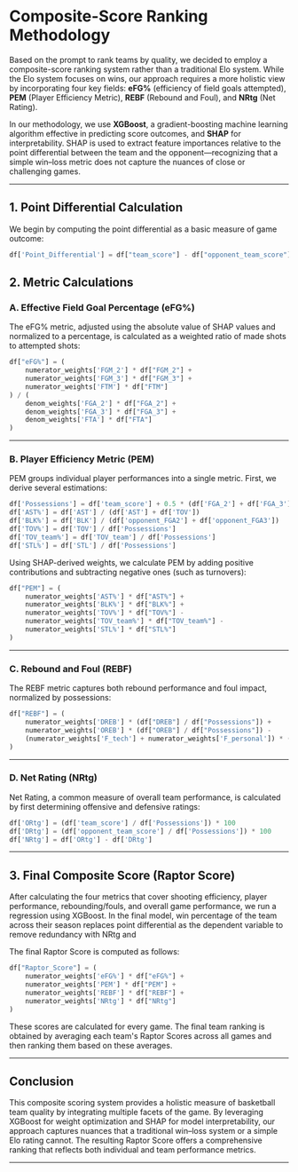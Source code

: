 # Composite-Score Ranking Methodology

Based on the prompt to rank teams by quality, we decided to employ a composite-score ranking system rather than a traditional Elo system. While the Elo system focuses on wins, our approach requires a more holistic view by incorporating four key fields: **eFG%** (efficiency of field goals attempted), **PEM** (Player Efficiency Metric), **REBF** (Rebound and Foul), and **NRtg** (Net Rating).

In our methodology, we use **XGBoost**, a gradient-boosting machine learning algorithm effective in predicting score outcomes, and **SHAP** for interpretability. SHAP is used to extract feature importances relative to the point differential between the team and the opponent—recognizing that a simple win–loss metric does not capture the nuances of close or challenging games.

---

## 1. Point Differential Calculation

We begin by computing the point differential as a basic measure of game outcome:

```python
df['Point_Differential'] = df["team_score"] - df["opponent_team_score"]
```

## 2. Metric Calculations

### A. Effective Field Goal Percentage (eFG%)

The eFG% metric, adjusted using the absolute value of SHAP values and normalized to a percentage, is calculated as a weighted ratio of made shots to attempted shots:

```python
df["eFG%"] = (
    numerator_weights['FGM_2'] * df["FGM_2"] +
    numerator_weights['FGM_3'] * df["FGM_3"] +
    numerator_weights['FTM'] * df["FTM"]
) / (
    denom_weights['FGA_2'] * df["FGA_2"] +
    denom_weights['FGA_3'] * df["FGA_3"] +
    denom_weights['FTA'] * df["FTA"]
)
```

---

### B. Player Efficiency Metric (PEM)

PEM groups individual player performances into a single metric. First, we derive several estimations:

```python
df['Possessions'] = df['team_score'] + 0.5 * (df['FGA_2'] + df['FGA_3']) + df['OREB'] + df['TOV'] + 0.4 * df['FTA']
df['AST%'] = df['AST'] / (df['AST'] + df['TOV'])
df['BLK%'] = df['BLK'] / (df['opponent_FGA2'] + df['opponent_FGA3'])
df['TOV%'] = df['TOV'] / df['Possessions']
df['TOV_team%'] = df['TOV_team'] / df['Possessions']
df['STL%'] = df['STL'] / df['Possessions']
```

Using SHAP-derived weights, we calculate PEM by adding positive contributions and subtracting negative ones (such as turnovers):

```python
df["PEM"] = (
    numerator_weights['AST%'] * df["AST%"] +
    numerator_weights['BLK%'] * df["BLK%"] +
    numerator_weights['TOV%'] * df["TOV%"] -
    numerator_weights['TOV_team%'] * df["TOV_team%"] -
    numerator_weights['STL%'] * df["STL%"]
)
```

---

### C. Rebound and Foul (REBF)

The REBF metric captures both rebound performance and foul impact, normalized by possessions:

```python
df["REBF"] = (
    numerator_weights['DREB'] * (df["DREB"] / df["Possessions"]) +
    numerator_weights['OREB'] * (df["OREB"] / df["Possessions"]) -
    (numerator_weights['F_tech'] + numerator_weights['F_personal']) * ((df['F_tech'] + df['F_personal']) / df['Possessions'])
)
```

---

### D. Net Rating (NRtg)

Net Rating, a common measure of overall team performance, is calculated by first determining offensive and defensive ratings:

```python
df['ORtg'] = (df['team_score'] / df['Possessions']) * 100
df['DRtg'] = (df['opponent_team_score'] / df['Possessions']) * 100
df['NRtg'] = df['ORtg'] - df['DRtg']
```

---

## 3. Final Composite Score (Raptor Score)

After calculating the four metrics that cover shooting efficiency, player performance, rebounding/fouls, and overall game performance, we run a regression using XGBoost. In the final model, win percentage of the team across their season replaces point differential as the dependent variable to remove redundancy with NRtg and 

The final Raptor Score is computed as follows:

```python
df["Raptor_Score"] = (
    numerator_weights['eFG%'] * df["eFG%"] +
    numerator_weights['PEM'] * df["PEM"] +
    numerator_weights['REBF'] * df["REBF"] +
    numerator_weights['NRtg'] * df["NRtg"]
)
```

These scores are calculated for every game. The final team ranking is obtained by averaging each team's Raptor Scores across all games and then ranking them based on these averages.

---

## Conclusion

This composite scoring system provides a holistic measure of basketball team quality by integrating multiple facets of the game. By leveraging XGBoost for weight optimization and SHAP for model interpretability, our approach captures nuances that a traditional win–loss system or a simple Elo rating cannot. The resulting Raptor Score offers a comprehensive ranking that reflects both individual and team performance metrics.

---
